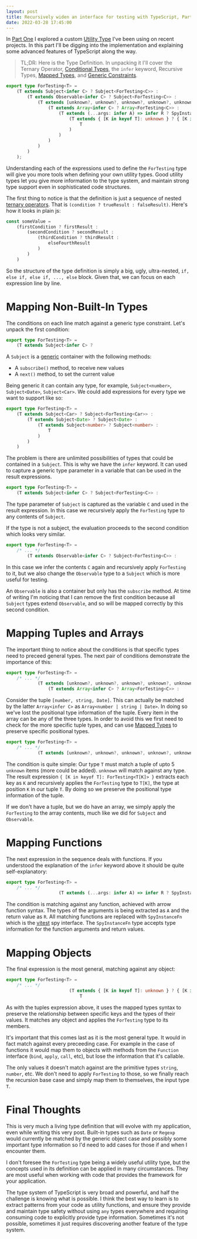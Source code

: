 ```yaml
---
layout: post
title: Recursively widen an interface for testing with TypeScript, Part Two
date: 2022-03-28 17:45:00
---
```


In [Part One](/2022/03/14/recursively-widen-an-interface-for-testing-with-typescript-part-one.html) I explored a custom [Utility Type](https://www.typescriptlang.org/docs/handbook/utility-types.html) I've been using on recent projects. In this part I'll be digging into the implementation and explaining some advanced features of TypeScript along the way.

> TL;DR: Here is the Type Definition. In unpacking it I'll cover the Ternary Operator, [Conditional Types](https://www.typescriptlang.org/docs/handbook/2/conditional-types.html), the `infer` keyword, Recursive Types, [Mapped Types](https://www.typescriptlang.org/docs/handbook/2/mapped-types.html), and [Generic Constraints](https://www.typescriptlang.org/docs/handbook/2/generics.html#generic-constraints).

```ts
export type ForTesting<T> =
    (T extends Subject<infer C> ? Subject<ForTesting<C>> :
        (T extends Observable<infer C> ? Subject<ForTesting<C>> :
            (T extends [unknown?, unknown?, unknown?, unknown?, unknown?] ? { [K in keyof T]: ForTesting<T[K]> } :
                (T extends Array<infer C> ? Array<ForTesting<C>> :
                    (T extends (...args: infer A) => infer R ? SpyInstanceFn<A, R> :
                        (T extends { [K in keyof T]: unknown } ? { [K in keyof T]: ForTesting<T[K]> } :
                            T
                        )
                    )
                )
            )
        )
    );
```

Understanding each of the expressions used to define the `ForTesting` type will give you more tools when defining your own utility types. Good utility types let you give more information to the type system, and maintain strong type support even in sophisticated code structures.

The first thing to notice is that the definition is just a sequence of nested [ternary operators](https://developer.mozilla.org/en-US/docs/Web/JavaScript/Reference/Operators/Conditional_Operator). That is `(condition ? trueResult : falseResult)`. Here's how it looks in plain js:

```ts
const someValue =
    (firstCondition ? firstResult :
        (secondCondition ? secondResult :
            (thirdCondition ? thirdResult :
                elseFourthResult
            )
        )
    )
```

So the structure of the type definition is simply a big, ugly, ultra-nested, `if, else if, else if, ..., else` block. Given that, we can focus on each expression line by line.


Mapping Non-Built-In Types
==========================

The conditions on each line match against a generic type constraint. Let's unpack the first condition:

```ts
export type ForTesting<T> =
    (T extends Subject<infer C> ?
```

A `Subject` is a [generic](https://www.typescriptlang.org/docs/handbook/2/generics.html) container with the following methods:

 - A `subscribe()` method, to receive new values
 - A `next()` method, to set the current value

Being generic it can contain any type, for example, `Subject<number>`, `Subject<Date>`, `Subject<Car>`. We could add expressions for every type we want to support like so:

```ts
export type ForTesting<T> =
    (T extends Subject<Car> ? Subject<ForTesting<Car>> :
        (T extends Subject<Date> ? Subject<Date> :
            (T extends Subject<number> ? Subject<number> :
                T
            )
        )
    )
```

The problem is there are unlimited possibilities of types that could be contained in a `Subject`. This is why we have the `infer` keyword. It can used to capture a generic type parameter in a variable that can be used in the result expressions.

```ts
export type ForTesting<T> =
    (T extends Subject<infer C> ? Subject<ForTesting<C>> :
```

The type parameter of `Subject` is captured as the variable `C` and used in the result expression. In this case we recursively apply the `ForTesting` type to any contents of `Subject`.

If the type is not a subject, the evaluation proceeds to the second condition which looks very similar.
```ts
export type ForTesting<T> =
    /* ... */
        (T extends Observable<infer C> ? Subject<ForTesting<C>> :
```

In this case we infer the contents `C` again and recursively apply `ForTesting` to it, but we also change the `Observable` type to a `Subject` which is more useful for testing.

An `Observable` is also a container but only has the `subscribe` method. At time of writing I'm noticing that I can remove the first condition because all `Subject` types extend `Observable`, and so will be mapped correctly by this second condition.


Mapping Tuples and Arrays
=========================

The important thing to notice about the conditions is that specific types need to preceed general types. The next pair of conditions demonstrate the importance of this:

```ts
export type ForTesting<T> =
    /* ... */
            (T extends [unknown?, unknown?, unknown?, unknown?, unknown?] ? { [K in keyof T]: ForTesting<T[K]> } :
                (T extends Array<infer C> ? Array<ForTesting<C>> :
```

Consider the tuple `[number, string, Date]`. This can actually be matched by the latter `Array<infer C>` as `Array<number | string | Date>`. In doing so we've lost the positional type information of the tuple. Every item in the array can be any of the three types. In order to avoid this we first need to check for the more specific tuple types, and can use [Mapped Types](https://www.typescriptlang.org/docs/handbook/2/mapped-types.html) to preserve specific positional types.

```ts
export type ForTesting<T> =
    /* ... */
            (T extends [unknown?, unknown?, unknown?, unknown?, unknown?] ? { [K in keyof T]: ForTesting<T[K]> } :
```

The condition is quite simple: Our type `T` must match a tuple of upto 5 `unknown` items (more could be added). `unknown` will match against any type. The result expression `{ [K in keyof T]: ForTesting<T[K]> }` extracts each key as `K` and recursively applies the `ForTesting` type to `T[K]`, the type at position `K` in our tuple `T`. By doing so we preserve the positional type information of the tuple.

If we don't have a tuple, but we do have an array, we simply apply the `ForTesting` to the array contents, much like we did for `Subject` and `Observable`.


Mapping Functions
=================

The next expression in the sequence deals with functions. If you understood the explanation of the `infer` keyword above it should be quite self-explanatory:

```ts
export type ForTesting<T> =
    /* ... */
                    (T extends (...args: infer A) => infer R ? SpyInstanceFn<A, R> :
```

The condition is matching against any function, achieved with arrow function syntax. The types of the arguments is being extracted as `A` and the return value as `R`. All matching functions are replaced with `SpyInstanceFn` which is the [vitest](https://vitest.dev/) spy interface. The `SpyInstanceFn` type accepts type information for the function arguments and return values.


Mapping Objects
===============

The final expression is the most general, matching against any object:

```ts
export type ForTesting<T> =
    /* ... */
                        (T extends { [K in keyof T]: unknown } ? { [K in keyof T]: ForTesting<T[K]> } :
                            T
```

As with the tuples expression above, it uses the mapped types syntax to preserve the relationship between specific keys and the types of their values. It matches any object and applies the `ForTesting` type to its members.

It's important that this comes last as it is the most general type. It would in fact match against every preceeding case. For example in the case of functions it would map them to objects with methods from the `Function` interface (`bind`, `apply`, `call`, etc), but lose the information that it's callable.

The only values it doesn't match against are the primitive types `string`, `number`, etc. We don't need to apply `ForTesting` to those, so we finally reach the recursion base case and simply map them to themselves, the input type `T`.


Final Thoughts
==============

This is very much a living type definition that will evolve with my application, even while writing this very post. Built-in types such as `Date` or `Regexp` would currently be matched by the generic object case and possibly some important type information so I'd need to add cases for those if and when I encounter them.

I don't foresee the `ForTesting` type being a widely useful utility type, but the concepts used in its definition can be applied in many circumstances. They are most useful when working with code that provides the framework for your application.

The type system of TypeScript is very broad and powerful, and half the challenge is knowing what is possible. I think the best way to learn is to extract patterns from your code as utility functions, and ensure they provide and maintain type safety without using `any` types everywhere and requiring consuming code to explicitly provide type information. Sometimes it's not possible, sometimes it just requires discovering another feature of the type system.